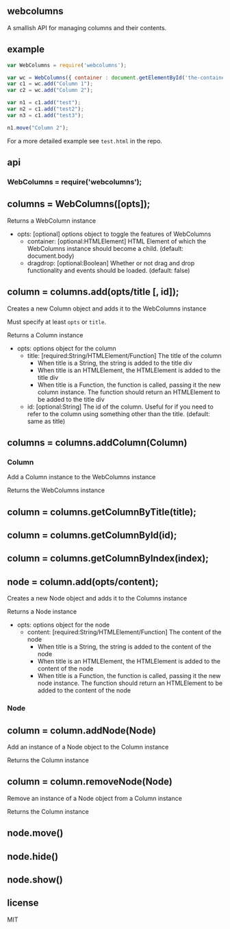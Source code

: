 webcolumns
----------

A smallish API for managing columns and their contents. 

example
-------

```js
var WebColumns = require('webcolumns');

var wc = WebColumns({ container : document.getElementById('the-container'), dragdrop : true });
var c1 = wc.add("Column 1");
var c2 = wc.add("Column 2");

var n1 = c1.add("test");
var n2 = c1.add("test2");
var n3 = c1.add("test3");

n1.move("Column 2");
```

For a more detailed example see `test.html` in the repo.

api
---

### WebColumns = require('webcolumns');

## columns = WebColumns([opts]);

Returns a WebColumn instance

* opts: [optional] options object to toggle the features of WebColumns
	* container: [optional:HTMLElement] HTML Element of which the WebColumns instance should become a child. (default: document.body)
	* dragdrop: [optional:Boolean] Whether or not drag and drop functionality and events should be loaded. (default: false)

## column = columns.add(opts/title [, id]);

Creates a new Column object and adds it to the WebColumns instance

Must specify at least `opts` or `title`.

Returns a Column instance 

* opts: options object for the column
	* title: [required:String/HTMLElement/Function] The title of the column
		* When title is a String, the string is added to the title div
		* When title is an HTMLElement, the HTMLElement is added to the title div
		* When title is a Function, the function is called, passing it the new column instance. The function should return an HTMLElement to be added to the title div
	* id: [optional:String] The id of the column. Useful for if you need to refer to the column using something other than the title. (default: same as title)

## columns = columns.addColumn(Column)

### Column

Add a Column instance to the WebColumns instance

Returns the WebColumns instance

## column = columns.getColumnByTitle(title);
## column = columns.getColumnById(id);
## column = columns.getColumnByIndex(index);

## node = column.add(opts/content);

Creates a new Node object and adds it to the Columns instance

Returns a Node instance 

* opts: options object for the node
	* content: [required:String/HTMLElement/Function] The content of the node
		* When title is a String, the string is added to the content of the node
		* When title is an HTMLElement, the HTMLElement is added to the content of the node
		* When title is a Function, the function is called, passing it the new node instance. The function should return an HTMLElement to be added to the content of the node


### Node

## column = column.addNode(Node)

Add an instance of a Node object to the Column instance

Returns the Column instance

## column = column.removeNode(Node)

Remove an instance of a Node object from a Column instance

Returns the Column instance

## node.move()
## node.hide()
## node.show()


license
-------

MIT
